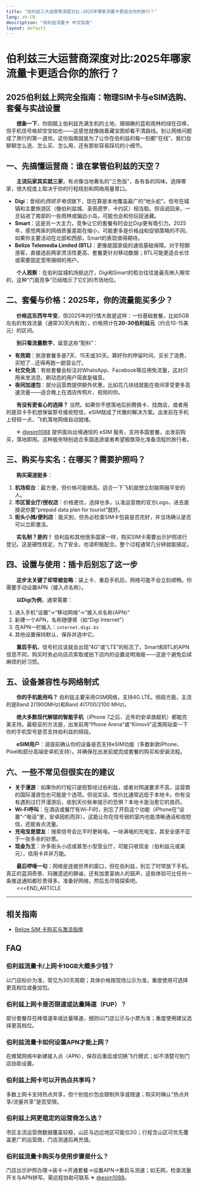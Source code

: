 ```yaml
---
title: "伯利兹三大运营商深度对比:2025年哪家流量卡更适合你的旅行？"
lang: zh-CN
description: "伯利兹流量卡 中文指南"
layout: default
---
```

# 伯利兹三大运营商深度对比:2025年哪家流量卡更适合你的旅行？

## 2025伯利兹上网完全指南：物理SIM卡与eSIM选购、套餐与实战设置

　　**想象一下**，你刚踏上伯利兹充满生机的土地，珊瑚礁的蓝和雨林的绿在召唤，但手机信号格却空空如也——这感觉就像揣着藏宝图却看不清路线。别让网络问题成了旅行的第一道坎。这份指南就是为了让你在伯利兹的每一刻都“在线”，我们会聊聊怎么选、怎么买、怎么用，还有那些容易踩坑的小细节。

## 一、先搞懂运营商：谁在掌管伯利兹的天空？

　　**主流玩家其实就三家**，有点像当地著名的“三色饭”，各有各的风味。选择哪家，很大程度上取决于你的行程规划和网络用量胃口。

*   **Digi**：曾经的*西班牙电信*旗下，现在算是本地覆盖最广的“地头蛇”。信号在城镇和主要旅游区（像伯利兹城、圣佩德罗、卡约区）相当稳。但话说回来，一旦钻进了南部的一些雨林或偏远小岛，可能也会和你玩捉迷藏。
*   **Smart**：这是另一大主力，竞争让它的套餐有时会比Digi更有吸引力。2025年，感觉两家的网络质量差距在缩小，可能更多是价格战和促销策略的不同。如果你主要活动在北部和西部，Smart的表现值得期待。
*   **Belize Telemedia Limited (BTL)**：更像是国家级的通信基础保障。对于短期游客，直接选前两家灵活性更高、套餐更针对移动数据；BTL可能更适合长住或需要固定宽带捆绑的用户。

　　**个人观察**：在伯利兹城机场抵达厅，Digi和Smart的柜台往往是最先映入眼帘的，这种“门面竞争”已经暗示了它们的市场地位。

## 二、套餐与价格：2025年，你的流量能买多少？

　　**价格这东西年年变**，但2025年的行情大致是这样：一份基础套餐，比如5GB左右的有效流量（通常30天内有效），价格预计在**20-30伯利兹元**（约合10-15美元）的区间。

　　**别只看流量数字**，留意这些“配料”：
*   **有效期**：旅游套餐多是7天、15天或30天。算好你的停留时间，买长了浪费，买短了…还得再跑一趟营业厅。
*   **社交免流**：有些套餐会标注对WhatsApp、Facebook等应用免流量，这对只用来发消息、刷动态的用户简直是福音。
*   **夜间加速包**：部分运营商提供额外优惠，比如花几块钱就能在夜间享受更多高速流量——适合晚上在酒店传照片、视频的你。

　　**有没有更省心的选择？** 当然。如果你不想落地后折腾换卡、找商店，或者用的是双卡手机想保留原号接收短信，eSIM就成了优雅的解决方案。出发前在手机上轻轻一点，飞机落地网络自动就绪。

　　✈ [@esim1088](https://t.me/s/esim1088) 提供面向出境通信的 eSIM 服务，支持多国套餐，出发前购买，落地即用。这种服务特别适合多国连游或者希望极致简化准备流程的旅行者。

## 三、购买与实名：在哪买？需要护照吗？

　　**购买渠道挺多**：
1.  **机场柜台**：最方便，但价格可能微高。适合一下飞机就想立刻联网报平安的人。
2.  **市区营业厅/授权店**：价格更优，选择也多。认准运营商的官方Logo，进去直接说你要“prepaid data plan for tourist”就好。
3.  **街头小摊/便利店**：能买到，但务必检查SIM卡包装是否完好，并当场确认是否可以立即激活。

　　**实名制？是的！** 伯利兹和其他很多国家一样，购买SIM卡需要出示护照进行登记。这是硬性规定，为了安全，也请积极配合。整个过程通常几分钟就能搞定。

## 四、设置与使用：插卡后别忘了这一步

　　**这步太关键了却常被忽略**：装上卡、重启手机后，网络可能不会立刻顺畅。你需要手动设置APN（接入点名称）。

　　**以Digi为例**，通常需要：
1.  进入手机“设置”->“移动网络”->“接入点名称(APN)”
2.  新建一个APN，名称随便填（如“Digi Internet”）
3.  在APN一栏输入：`internet.digi.bz`
4.  其他设置保持默认，保存并选中它。

　　**重启手机**，信号栏应该就会出现“4G”或“LTE”的标志了。Smart和BTL的APN信息不同，购买时务必向店员索取或拍下店内的设置说明海报——这是个避免后续麻烦的好习惯。

## 五、设备兼容性与网络制式

　　**你的手机能用吗？** 伯利兹主要采用GSM网络，支持4G LTE。频段方面，主流的是Band 2(1900MHz)和Band 4(1700/2100 MHz)。

　　**绝大多数现代解锁的智能手机**（iPhone 7之后、近年的安卓旗舰机）都能完美支持。最稳妥的方法是，出发前用“Phone Arena”或“Kimovil”这类网站查一下你的手机型号是否支持伯利兹的频段。

　　**eSIM用户**：请提前确认你的设备是否支持eSIM功能（多数新款iPhone、Pixel和部分高端安卓机支持）。并确保在出发前就完成套餐的购买和安装流程。

## 六、一些不常见但很实在的建议

*   **关于漫游**：如果你的行程只是短暂经过伯利兹，或者对网速要求不高，运营商的国际漫游包也可能是个选项。但说实话，性价比通常远低于本地卡。你有没有遇到过打开漫游后，收到天价账单提示的恐惧？本地卡是治愈它的良药。
*   **Wi-Fi呼叫**：在酒店或餐厅有Wi-Fi时，别忘了开启这个功能（iPhone在“设置”-“电话”里，安卓因机而异）。这能让你在信号弱的室内也能清晰通话和收短信，还能省点流量。
*   **充电宝是盟友**：搜索信号会比平时更耗电。一块满电的充电宝，其安全感不亚于一张多余的钞票。
*   **现金为王**：许多街头小店或甚至小型营业厅，可能只收现金（伯利兹元或美元），信用卡并非万能。

　　**最后啰嗦一句**：网络是连接世界的窗口，但在伯利兹，别忘了时常放下手机。真正的蓝洞奇景、玛雅遗迹的静谧，还有加里富纳人的鼓声，这些体验可比任何一条推送通知都珍贵得多。准备好网络，然后去尽情探索吧。
　　<<<END_ARTICLE

<!-- crosslink -->
---

## 相关指南

- [Belize SIM 卡购买与激活指南](https://faciylike.github.io/belize-sim-guides)

<!-- BEGIN_BELIZE_FAQ -->
## FAQ

### 伯利兹流量卡/上网卡10GB大概多少钱？
以门店标价为准，常见为30天周期；具体价格按现场公示为准，重度使用可选择更高档位或叠加包。

### 伯利兹上网卡是否限速或达量降速（FUP）？
部分套餐存在峰值速率或达量降速，细则以门店公示与小票为准；重度使用建议选择更高档位。

### 伯利兹流量卡如何设置APN才能上网？
在蜂窝网络中新建接入点（APN），保存后重启或切换飞行模式；如不清楚可到门店协助设置。

### 伯利兹上网卡可以开热点共享吗？
多数上网卡支持热点共享，但个别低价包会限制共享或限速；购买时确认“热点共享/流量共享”是否受限。

### 伯利兹上网更稳定的运营商怎么选？
市区主流运营商数据覆盖较稳，山区与边远地区可能仅2G；行程含山区可优先覆盖更广的运营商，门店测速后再充值。

### 伯利兹流量卡购买与使用步骤是什么？
门店出示护照办理→装卡→开通套餐→设置APN→重启与测速；如无网，检查流量开关与APN拼写。需远程协助可联系 ✈ [@esim1088](https://t.me/s/esim1088)。

<script type="application/ld+json">
{"@context": "https://schema.org", "@type": "FAQPage", "mainEntity": [{"@type": "Question", "name": "伯利兹流量卡/上网卡10GB大概多少钱？", "acceptedAnswer": {"@type": "Answer", "text": "以门店标价为准，常见为30天周期；具体价格按现场公示为准，重度使用可选择更高档位或叠加包。"}}, {"@type": "Question", "name": "伯利兹上网卡是否限速或达量降速（FUP）？", "acceptedAnswer": {"@type": "Answer", "text": "部分套餐存在峰值速率或达量降速，细则以门店公示与小票为准；重度使用建议选择更高档位。"}}, {"@type": "Question", "name": "伯利兹流量卡如何设置APN才能上网？", "acceptedAnswer": {"@type": "Answer", "text": "在蜂窝网络中新建接入点（APN），保存后重启或切换飞行模式；如不清楚可到门店协助设置。"}}, {"@type": "Question", "name": "伯利兹上网卡可以开热点共享吗？", "acceptedAnswer": {"@type": "Answer", "text": "多数上网卡支持热点共享，但个别低价包会限制共享或限速；购买时确认“热点共享/流量共享”是否受限。"}}, {"@type": "Question", "name": "伯利兹上网更稳定的运营商怎么选？", "acceptedAnswer": {"@type": "Answer", "text": "市区主流运营商数据覆盖较稳，山区与边远地区可能仅2G；行程含山区可优先覆盖更广的运营商，门店测速后再充值。"}}, {"@type": "Question", "name": "伯利兹流量卡购买与使用步骤是什么？", "acceptedAnswer": {"@type": "Answer", "text": "门店出示护照办理→装卡→开通套餐→设置APN→重启与测速；如无网，检查流量开关与APN拼写。需远程协助可联系 ✈ @esim1088。"}}]}
</script>
<!-- END_BELIZE_FAQ -->
